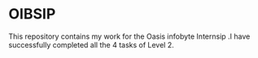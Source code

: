 # OIBSIP
This repository contains my work for the Oasis infobyte Internsip .I have successfully completed all the 4 tasks of Level 2. 
